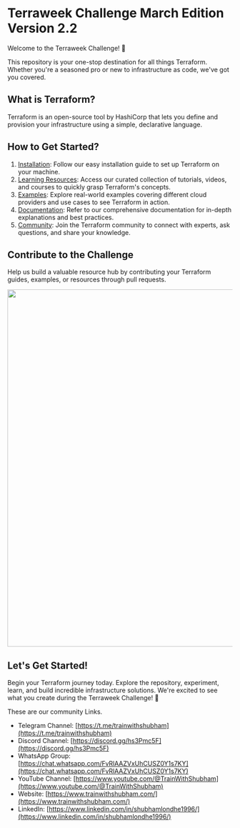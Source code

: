 # Terraweek Challenge March Edition Version 2.2

Welcome to the Terraweek Challenge! 🚀

This repository is your one-stop destination for all things Terraform. Whether you're a seasoned pro or new to infrastructure as code, we've got you covered.

## What is Terraform?

Terraform is an open-source tool by HashiCorp that lets you define and provision your infrastructure using a simple, declarative language.

## How to Get Started?

1. [Installation](https://karenngugi.hashnode.dev/installing-terraform-on-ubuntu-2204): Follow our easy installation guide to set up Terraform on your machine.
2. [Learning Resources](https://www.youtube.com/@TrainWithShubham): Access our curated collection of tutorials, videos, and courses to quickly grasp Terraform's concepts.
3. [Examples](https://github.com/hashicorp/terraform.git): Explore real-world examples covering different cloud providers and use cases to see Terraform in action.
4. [Documentation](https://registry.terraform.io/): Refer to our comprehensive documentation for in-depth explanations and best practices.
5. [Community](https://t.me/trainwithshubham): Join the Terraform community to connect with experts, ask questions, and share your knowledge.

## Contribute to the Challenge

Help us build a valuable resource hub by contributing your Terraform guides, examples, or resources through pull requests.

<p align="center">
  <img align="center" src="https://github.com/LondheShubham153/TerraWeek/blob/main/assets/Terraform_background.jpg" width="800">
</p>

## Let's Get Started!

Begin your Terraform journey today. Explore the repository, experiment, learn, and build incredible infrastructure solutions. We're excited to see what you create during the Terraweek Challenge! 🎉

These are our community Links.

- Telegram Channel: [https://t.me/trainwithshubham](https://t.me/trainwithshubham)
- Discord Channel: [https://discord.gg/hs3Pmc5F](https://discord.gg/hs3Pmc5F)
- WhatsApp Group: [https://chat.whatsapp.com/FvRlAAZVxUhCUSZ0Y1s7KY](https://chat.whatsapp.com/FvRlAAZVxUhCUSZ0Y1s7KY)
- YouTube Channel: [https://www.youtube.com/@TrainWithShubham](https://www.youtube.com/@TrainWithShubham)
- Website: [https://www.trainwithshubham.com/](https://www.trainwithshubham.com/)
- LinkedIn: [https://www.linkedin.com/in/shubhamlondhe1996/](https://www.linkedin.com/in/shubhamlondhe1996/)

